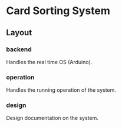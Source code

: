 # Card Sorting System
## Layout
### backend
Handles the real time OS (Arduino).
### operation
Handles the running operation of the system.
### design
Design documentation on the system.